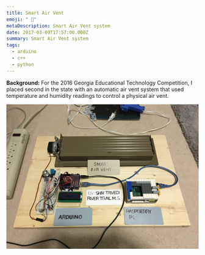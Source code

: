 ```yaml
---
title: Smart Air Vent
emoji: " 💨"
metaDescription: Smart Air Vent system
date: 2017-03-09T17:57:00.000Z
summary: Smart Air Vent system
tags:
  - arduino
  - c++
  - python
---
```

**Background:** For the 2016 Georgia Educational Technology Competition, I placed second in the state with an automatic air vent system that used temperature and humidity readings to control a physical air vent.

![smart air vent](/static/img/smart_air_vent.jpg "smart air vent")